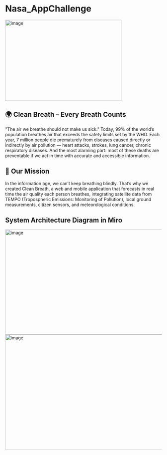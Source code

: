 # Nasa_AppChallenge 

<img width="374" height="260" alt="image" src="https://github.com/user-attachments/assets/d321cedc-bbc4-4c7a-b855-8c65c09c5d32" />


## 🌍 Clean Breath – Every Breath Counts
"The air we breathe should not make us sick."
Today, 99% of the world’s population breathes air that exceeds the safety limits set by the WHO.
Each year, 7 million people die prematurely from diseases caused directly or indirectly by air pollution — heart attacks, strokes, lung cancer, chronic respiratory diseases.
And the most alarming part: most of these deaths are preventable if we act in time with accurate and accessible information.

## 🚀 Our Mission
In the information age, we can’t keep breathing blindly.
That’s why we created Clean Breath, a web and mobile application that forecasts in real time the air quality each person breathes, integrating satellite data from TEMPO (Tropospheric Emissions: Monitoring of Pollution), local ground measurements, citizen sensors, and meteorological conditions.



## System Architecture Diagram in Miro
<img width="912" height="337" alt="image" src="https://github.com/user-attachments/assets/4ad9b94c-b9a9-4435-8247-ecfe2af68c92" />

<img width="1026" height="370" alt="image" src="https://github.com/user-attachments/assets/775ed85f-c59f-41dc-a7f6-b5e1a2e08927" />




